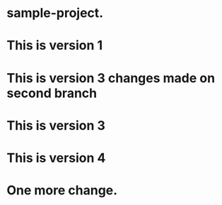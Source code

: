 # sample-project.
# This is version 1
# This is version 3 changes made on second branch
# This is version 3
# This is version 4
# One more change.
